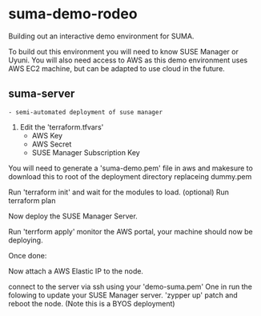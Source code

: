# suma-demo-rodeo
Building out an interactive demo environment for SUMA.

To build out this environment you will need to know SUSE Manager or Uyuni.
You will also need access to AWS as this demo environment uses AWS EC2 machine, but can be adapted to use cloud in the future.

## suma-server
	- semi-automated deployment of suse manager

1. Edit the 'terraform.tfvars'
	- AWS Key
	- AWS Secret 
	- SUSE Manager Subscription Key

You will need to generate a 'suma-demo.pem' file in aws and makesure to download this to root of the deployment directory replaceing dummy.pem

Run 'terraform init' and wait for the modules to load. 
(optional) Run terraform plan 

Now deploy the SUSE Manager Server. 

Run 'terrform apply' monitor the AWS portal, your machine should now be deploying. 

Once done: 

Now attach a AWS Elastic IP to the node. 

connect to the server via ssh using your 'demo-suma.pem' One in run the folowing to update your SUSE Manager server. 
'zypper up' patch and reboot the node.  (Note this is a BYOS deployment)